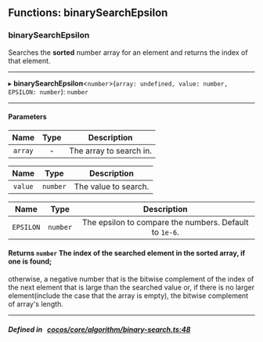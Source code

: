 ## Functions: binarySearchEpsilon

### binarySearchEpsilon

Searches the **sorted** number array for an element and returns the index of that element.
___
▸ **binarySearchEpsilon**<`number`\>(`array: undefined, value: number, EPSILON: number`): `number`
___


#### Parameters

| Name | Type | Description |
| :------: | :------: | :------: |
| `array` | - | The array to search in.  |

| Name | Type | Description |
| :------: | :------: | :------: |
| `value` | `number` | The value to search.  |

| Name | Type | Description |
| :------: | :------: | :------: |
| `EPSILON` | `number` | The epsilon to compare the numbers. Default to `1e-6`.  |


#### Returns `number` The index of the searched element in the sorted array, if one is found;
otherwise, a negative number that is the bitwise complement of the index of the next element that is large than the searched value or,
if there is no larger element(include the case that the array is empty), the bitwise complement of array&#x27;s length.

___


##### Defined in &nbsp;   [cocos/core/algorithm/binary-search.ts:48](https://github.com/cocos-creator/engine/blob/c7bf6b8a9/cocos/core/algorithm/binary-search.ts#L48)&nbsp;
